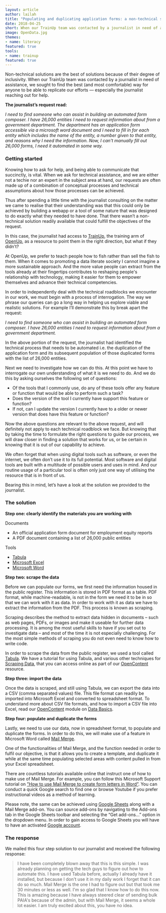 ```yaml
---
layout: article
author: lailah
title: "Populating and duplicating application forms: a non-technical solution"
date: 2018-04-25
short: When our TrainUp team was contacted by a journalist in need of assistance, we sought to find the best (and most comfortable) way for anyone to be able to replicate our efforts.
image: OpenData.jpg
themes:
- name: literacy
featured: true
tools:
- name: trainup
featured: true
---
```


Non-technical solutions are the best of solutions because of their degree of inclusivity. When our TrainUp team was contacted by a journalist in need of assistance, we sought to find the best (and most comfortable) way for anyone to be able to replicate our efforts — especially the journalist reaching out for help.

**The journalist’s request read:**

_I need to find someone who can assist in building an automated form composer. I have 26,000 entities I need to request information about from a government department. The department has an application form accessible via a microsoft word document and I need to fill in for each entity which includes the name of the entity, a number given to that entity, and reasons why I need the information. Now, I can't manually fill out 26,000 forms, I need it automated in some way._

### Getting started

Knowing how to ask for help, and being able to communicate that succinctly, is vital. When we ask for technical assistance, and we are either not a techie nor an expert in the subject area at hand, our requests are often made up of a combination of conceptual processes and technical assumptions about how those processes can be achieved.

Thus after spending a little time with the journalist consulting on the matter we came to realise that their understanding was that this could only be achieved by building a webapp or a tool of some nature that was designed to do exactly what they needed to have done. That there wasn’t a non-technical solution readily available that could fulfill the objectives of the request.

In this case, the journalist had access to [TrainUp](https://openup.org.za/trainup/), the training arm of [OpenUp](https://openup.org.za/), as a resource to point them in the right direction, but what if they didn’t?

At OpenUp, we prefer to teach people how to fish rather than sell the fish to them. When it comes to promoting a data literate society I cannot imagine a more sustainable approach. And the more value people can extract from the tools already at their fingertips contributes to reshaping people's relationship with technology, making it easier for them to empower themselves and advance their technical competencies.

In order to independently deal with the technical roadblocks we encounter in our work, we must begin with a process of interrogation. The way we phrase our queries can go a long way in helping us explore viable and realistic solutions. For example I’ll demonstrate this by break apart the request:

_I need to find someone who can assist in building an automated form composer. I have 26,000 entities I need to request information about from a government department._

In the above portion of the request, the journalist had identified the technical process that needs to be automated i.e. the duplication of the application form and its subsequent population of those duplicated forms with the list of 26,000 entities.

Next we need to investigate how we can do this. At this point we have to interrogate our own understanding of what it is we need to do. And we do this by asking ourselves the following set of questions:

<ul>
	<li>Of the tools that I commonly use, do any of these tools offer any feature or function that would be able to perform such a task?</li>
	<li>Does the version of the tool I currently have support this feature or function?</li>
	<li>If not, can I update the version I currently have to a older or newer version that does have this feature or function?</li>
</ul>

Now the above questions are relevant to the above request, and will definitely not apply to each technical roadblock we face. But knowing that by taking the time to formulate the right questions to guide our process, we will draw closer in finding a solution that works for us, or be certain in knowing that it is out of our capability to achieve.

We often forget that when using digital tools such as software, or even the internet, we often don’t use it to its full potential. Most software and digital tools are built with a multitude of possible users and uses in mind. And our routine usage of a particular tool is often only just one way of utilising the resource that is in front of us.

Bearing this in mind, let’s have a look at the solution we provided to the journalist.

### The solution

**Step one: clearly identify the materials you are working with**

Documents

- An official application form document for employment equity reports 
- A PDF document containing a list of 26,000 public entities

Tools

- [Tabula](http://tabula.technology/)
- [Microsoft Excel](https://products.office.com/en-us/excel)
- [Microsoft Word](https://office.live.com/start/Word.aspx)

**Step two: scrape the data**

Before we can populate our forms, we first need the information housed in the public register. This information is stored in PDF format as a table. PDF format, while machine-readable, is not in the form we need it to be in so that we can work with it as data. In order to work with it as data we have to extract the information from the PDF. This process is known as scraping.

Scraping describes the method to extract data hidden in documents – such as web pages, PDFs, or images and make it useable for further data processing. It is among the most useful skills to have if you set out to investigate data – and most of the time it is not especially challenging. For the most simple methods of scraping you do not even need to know how to write code.

In order to scrape the data from the public register, we used a tool called [Tabula](http://tabula.technology/). We have a tutorial for using Tabula, and various other techniques for [Scraping Data](https://openup.org.za/trainup/scraping.html), that you can access online as part of our [OpenContent](https://openup.org.za/trainup/#open-content) resource.

**Step three: import the data**

Once the data is scraped, and still using Tabula, we can export the data into a CSV (comma separated values) file. This file format can readily be imported into Microsoft Excel and converted to spreadsheet format. To understand more about CSV file formats, and how to import a CSV file into Excel, read our [OpenContent](https://openup.org.za/trainup/#open-content) module on [Data Basics](https://openup.org.za/trainup/data-basics.html).

**Step four: populate and duplicate the forms**

Lastly, we need to use our data, now in spreadsheet format, to populate and duplicate the forms. In order to do this, we will make use of a feature in Microsoft Word called [Mail Merge](https://support.office.com/en-us/article/use-mail-merge-to-create-and-send-bulk-mail-labels-and-envelopes-f488ed5b-b849-4c11-9cff-932c49474705).

One of the functionalities of Mail Merge, and the function needed in order to fulfil our objective, is that it allows you to create a template, and duplicate it while at the same time populating selected areas with content pulled in from your Excel spreadsheet.

There are countless tutorials available online that instruct one of how to make use of Mail Merge. For example, you can follow this Microsoft Support tutorial on [”How to use Mail Merge to create form letters in Word”](https://support.microsoft.com/en-us/help/294683/how-to-use-mail-merge-to-create-form-letters-in-word). You can conduct a quick Google search to find one or browse Youtube if you prefer instructional videos as a method of learning.

Please note, the same can be achieved using [Google Sheets](https://www.google.com/sheets/about/) along with a Mail Merge add-on. You can source add-ons by navigating to the Add-ons tab in the Google Sheets toolbar and selecting the “Get add-ons…” option in the dropdown menu. In order to gain access to Google Sheets you will have to have an activated [Google account](https://accounts.google.com/SignUp?hl=en).

### The response

We mailed this four step solution to our journalist and received the following response:

> I have been completely blown away that this is this simple. I was already planning on getting the tech guys to figure out how to automate this. I have used Tabula before, actually I already have it installed, but because I don't use it in my daily work I forget that it can do so much. Mail Merge is the one I had to figure out but that took me 30 minutes or less as well. I'm so glad that I know how to do this now. This is amazing because I have always steered clear of sending bulk PAIA's because of the admin, but with Mail Merge, it seems a whole lot easier. I am truly excited about this, you have no idea.
